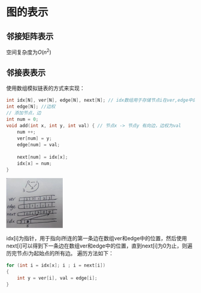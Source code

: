 # 图的表示
## 邻接矩阵表示
空间复杂度为$O(n^2)$
## 邻接表表示
使用数组模拟链表的方式来实现：
```cpp
int idx[N], ver[N], edge[N], next[N]; // idx数组用于存储节点i在ver,edge中的位置，相当于指针, next数组模拟链表指针，用于得到下一个链接节点的位置; idx[0] = 0表示空
int edge[N]; //边权
// 添加节点，边
int num = 0;
void add(int x, int y, int val) { // 节点x -> 节点y 有向边，边权为val
    num ++; 
    ver[num] = y;
    edge[num] = val;

    next[num] = idx[x];
    idx[x] = num;
}
```
<img src="imgs/1.jpg" alt="123" width="30%">

idx[i]为指针，用于指向i所连的第一条边在数组ver和edge中的位置，然后使用next[i]可以得到下一条边在数组ver和edge中的位置，直到next[i]为0为止，则遍历完节点i为起始点的所有边。
遍历方法如下：
```cpp
for (int i = idx[x]; i ; i = next[i])
{
    int y = ver[i], val = edge[i];
}
```